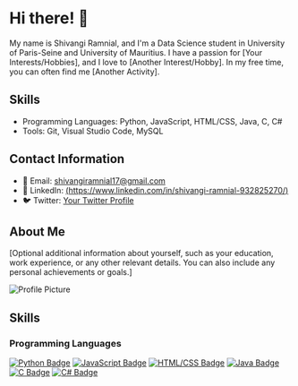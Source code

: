 # Hi there! 🌟

My name is Shivangi Ramnial, and I'm a Data Science student in University of Paris-Seine and University of Mauritius. I have a passion for [Your Interests/Hobbies], and I love to [Another Interest/Hobby]. In my free time, you can often find me [Another Activity].

## Skills

- Programming Languages: Python, JavaScript, HTML/CSS, Java, C, C#
- Tools: Git, Visual Studio Code, MySQL

## Contact Information

- 📧 Email: [shivangiramnial17@gmail.com](mailto:shivangiramnial17@gmail.com)
- 🔗 LinkedIn: [(https://www.linkedin.com/in/shivangi-ramnial-932825270/)]((https://www.linkedin.com/in/shivangi-ramnial-932825270/))
- 🐦 Twitter: [Your Twitter Profile](https://twitter.com/yourusername)

## About Me

[Optional additional information about yourself, such as your education, work experience, or any other relevant details. You can also include any personal achievements or goals.]

![Profile Picture](link_to_profile_picture)

## Skills

### Programming Languages
[![Python Badge](https://img.shields.io/badge/Python-3776AB?style=for-the-badge&logo=python&logoColor=white)](https://www.python.org/)
[![JavaScript Badge](https://img.shields.io/badge/JavaScript-F7DF1E?style=for-the-badge&logo=javascript&logoColor=black)](https://developer.mozilla.org/en-US/docs/Web/JavaScript)
[![HTML/CSS Badge](https://img.shields.io/badge/HTML%2FCSS-239120?style=for-the-badge&logo=html5&logoColor=white)](https://developer.mozilla.org/en-US/docs/Web/Guide/HTML/HTML5)
[![Java Badge](https://img.shields.io/badge/Java-007396?style=for-the-badge&logo=java&logoColor=white)](https://www.java.com/)
[![C Badge](https://img.shields.io/badge/C-00599C?style=for-the-badge&logo=c&logoColor=white)](https://en.wikipedia.org/wiki/C_(programming_language))
[![C# Badge](https://img.shields.io/badge/C%23-239120?style=for-the-badge&logo=c-sharp&logoColor=white)](https://docs.microsoft.com/en-us/dotnet/csharp/)


